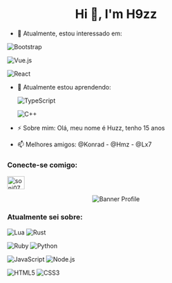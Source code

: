 <h1 align="center">Hi 👋, I'm H9zz</h1>

- 🔭 Atualmente, estou interessado em:
  
 ![Bootstrap](https://img.shields.io/badge/Bootstrap-563D7C?style=for-the-badge&logo=bootstrap&logoColor=white)
   
 ![Vue.js](https://img.shields.io/badge/Vue.js-35495E?style=for-the-badge&logo=vue.js&logoColor=4FC08D)
  
 ![React](https://img.shields.io/badge/React-20232A?style=for-the-badge&logo=react&logoColor=61DAFB)

- 🌱 Atualmente estou aprendendo:
   
    ![TypeScript](https://img.shields.io/badge/TypeScript-007ACC?style=for-the-badge&logo=typescript&logoColor=white)
   
    ![C++](https://img.shields.io/badge/C%2B%2B-00599C?style=for-the-badge&logo=c%2B%2B&logoColor=white)

- ⚡ Sobre mim: Olá, meu nome é Huzz, tenho 15 anos

- 📫 Melhores amigos: @Konrad - @Hmz - @Lx7

<h3 align="left">Conecte-se comigo:</h3>
<p align="left">
<a href="https://twitter.com/0xKonradRose" target="blank"><img align="center" src="https://cdn.jsdelivr.net/npm/simple-icons@3.0.1/icons/twitter.svg" alt="soni07_aman" height="30" width="40" /></a>
</p>

<p align="center"><img src="https://media.discordapp.net/attachments/793818488422531092/793949601903935508/huzz3.png" alt="Banner Profile"/></p>

<h3 align="left">Atualmente sei sobre:</h3>
   
   ![Lua](https://img.shields.io/badge/Lua-2C2D72?style=for-the-badge&logo=lua&logoColor=white)
   ![Rust](https://img.shields.io/badge/Rust-000000?style=for-the-badge&logo=rust&logoColor=white)
   
   ![Ruby](https://img.shields.io/badge/Ruby-CC342D?style=for-the-badge&logo=ruby&logoColor=white)
   ![Python](https://img.shields.io/badge/Python-14354C?style=for-the-badge&logo=python&logoColor=white)
   
   ![JavaScript](https://img.shields.io/badge/JavaScript-F7DF1E?style=for-the-badge&logo=javascript&logoColor=black)
   ![Node.js](https://img.shields.io/badge/Node.js-43853D?style=for-the-badge&logo=node.js&logoColor=white)
   
   ![HTML5](https://img.shields.io/badge/HTML5-E34F26?style=for-the-badge&logo=html5&logoColor=white)
   ![CSS3](https://img.shields.io/badge/CSS3-1572B6?style=for-the-badge&logo=css3&logoColor=white)
